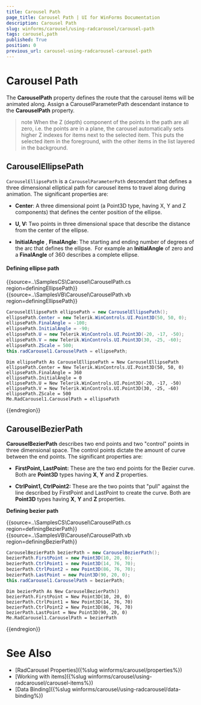 ```yaml
---
title: Carousel Path
page_title: Carousel Path | UI for WinForms Documentation
description: Carousel Path
slug: winforms/carousel/using-radcarousel/carousel-path
tags: carousel,path
published: True
position: 0
previous_url: carousel-using-radcarousel-carousel-path
---
```


# Carousel Path

The __CarouselPath__ property defines the route that the carousel items will be animated along. Assign a CarouselParameterPath descendant instance to the  __CarouselPath__ property.

>note When the Z (depth) component of the points in the path are all zero, i.e. the points are in a plane, the carousel automatically sets higher Z indexes for items next to the selected item. This puts the selected item in the foreground, with the other items in the list layered in the background.
>


## CarouselEllipsePath

`CarouselEllipsePath` is a `CarouselParameterPath` descendant that defines a three dimensional elliptical path for carousel items to travel along during animation. The significant properties are:

* __Center__: A three dimensional point (a Point3D type, having X, Y and Z components) that defines the center position of the ellipse.

* __U, V:__ Two points in three dimensional space that describe the distance from the center of the ellipse.

* __InitialAngle__ , __FinalAngle__: The starting and ending number of degrees of the arc that defines the ellipse.  For example an __InitialAngle__ of zero and a __FinalAngle__ of 360 describes a complete ellipse.

#### Defining ellipse path

{{source=..\SamplesCS\Carousel\CarouselPath.cs region=definingEllipsePath}} 
{{source=..\SamplesVB\Carousel\CarouselPath.vb region=definingEllipsePath}} 

````C#
CarouselEllipsePath ellipsePath = new CarouselEllipsePath();
ellipsePath.Center = new Telerik.WinControls.UI.Point3D(50, 50, 0);
ellipsePath.FinalAngle = -100;
ellipsePath.InitialAngle = -90;
ellipsePath.U = new Telerik.WinControls.UI.Point3D(-20, -17, -50);
ellipsePath.V = new Telerik.WinControls.UI.Point3D(30, -25, -60);
ellipsePath.ZScale = 500;
this.radCarousel1.CarouselPath = ellipsePath;

````
````VB.NET
Dim ellipsePath As CarouselEllipsePath = New CarouselEllipsePath
ellipsePath.Center = New Telerik.WinControls.UI.Point3D(50, 50, 0)
ellipsePath.FinalAngle = 360
ellipsePath.InitialAngle = 0
ellipsePath.U = New Telerik.WinControls.UI.Point3D(-20, -17, -50)
ellipsePath.V = New Telerik.WinControls.UI.Point3D(30, -25, -60)
ellipsePath.ZScale = 500
Me.RadCarousel1.CarouselPath = ellipsePath

````

{{endregion}} 


## CarouselBezierPath

__CarouselBezierPath__ describes two end points and two "control" points in three dimensional space. The control points dictate the amount of curve between the end points. The significant properties are:

* __FirstPoint, LastPoint:__ These are the two end points for the Bezier curve. Both are __Point3D__ types having __X__, __Y__ and __Z__ properties.

* __CtrlPoint1, CtrlPoint2:__ These are the two points that "pull" against the line described by FirstPoint and LastPoint to create the curve. Both are __Point3D__ types having __X__, __Y__ and __Z__ properties.

__Defining bezier path__


{{source=..\SamplesCS\Carousel\CarouselPath.cs region=definingBezierPath}} 
{{source=..\SamplesVB\Carousel\CarouselPath.vb region=definingBezierPath}} 

````C#
CarouselBezierPath bezierPath = new CarouselBezierPath();
bezierPath.FirstPoint = new Point3D(10, 20, 0);
bezierPath.CtrlPoint1 = new Point3D(14, 76, 70);
bezierPath.CtrlPoint2 = new Point3D(86, 76, 70);
bezierPath.LastPoint = new Point3D(90, 20, 0);
this.radCarousel1.CarouselPath = bezierPath;

````
````VB.NET
Dim bezierPath As New CarouselBezierPath()
bezierPath.FirstPoint = New Point3D(10, 20, 0)
bezierPath.CtrlPoint1 = New Point3D(14, 76, 70)
bezierPath.CtrlPoint2 = New Point3D(86, 76, 70)
bezierPath.LastPoint = New Point3D(90, 20, 0)
Me.RadCarousel1.CarouselPath = bezierPath

````

{{endregion}} 


# See Also

 * [RadCarousel Properties]({%slug winforms/carousel/properties%})
 * [Working with items]({%slug  winforms/carousel/using-radcarousel/carousel-items%})
 * [Data Binding]({%slug winforms/carousel/using-radcarousel/data-binding%})
